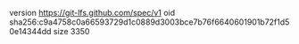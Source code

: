 version https://git-lfs.github.com/spec/v1
oid sha256:c9a4758c0a66593729d1c0889d3003bce7b76f6640601901b72f1d50e14344dd
size 3350
